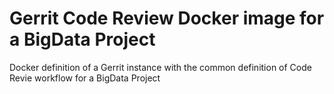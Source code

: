 Gerrit Code Review Docker image for a BigData Project
=====================================================
Docker definition of a Gerrit instance with the common definition of 
Code Revie workflow for a BigData Project

